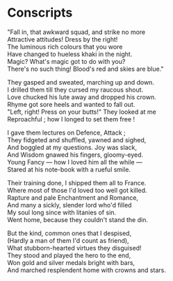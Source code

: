 # Conscripts

"Fall in, that awkward squad, and strike no more  
Attractive attitudes! Dress by the right!  
The luminous rich colours that you wore  
Have changed to hueless khaki in the night.  
Magic? What's magic got to do with you?  
There's no such thing! Blood's red and skies are blue."

They gasped and sweated, marching up and down.  
I drilled them till they cursed my raucous shout.  
Love chucked his lute away and dropped his crown.  
Rhyme got sore heels and wanted to fall out.  
"Left, right! Press on your butts!" They looked at me  
Reproachful ; how I longed to set them free !

I gave them lectures on Defence, Attack ;  
They fidgeted and shuffled, yawned and sighed,  
And boggled at my questions. Joy was slack,  
And Wisdom gnawed his fingers, gloomy-eyed.  
Young Fancy — how I loved him all the while —  
Stared at his note-book with a rueful smile.

Their training done, I shipped them all to France.  
Where most of those I'd loved too well got killed.  
Rapture and pale Enchantment and Romance,  
And many a sickly, slender lord who'd filled  
My soul long since with litanies of sin.  
Went home, because they couldn't stand the din.

But the kind, common ones that I despised,  
\(Hardly a man of them I'd count as friend\),  
What stubborn-hearted virtues they disguised!  
They stood and played the hero to the end,  
Won gold and silver medals bright with bars,  
And marched resplendent home with crowns and stars.

